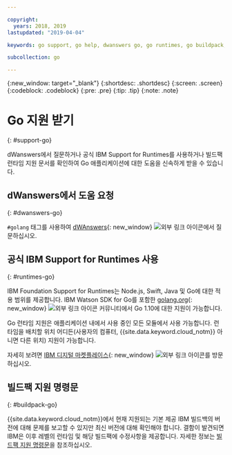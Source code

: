 ```yaml
---

copyright:
  years: 2018, 2019
lastupdated: "2019-04-04"

keywords: go support, go help, dwanswers go, go runtimes, go buildpack, ibm support go, foundation support go, runtime support

subcollection: go

---
```


{:new_window: target="_blank"}
{:shortdesc: .shortdesc}
{:screen: .screen}
{:codeblock: .codeblock}
{:pre: .pre}
{:tip: .tip}
{:note: .note}

# Go 지원 받기
{: #support-go}

dWanswers에서 질문하거나 공식 IBM Support for Runtimes를 사용하거나 빌드팩 런타임 지원 문서를 확인하여 Go 애플리케이션에 대한 도움을 신속하게 받을 수 있습니다.

## dWanswers에서 도움 요청
{: #dwanswers-go}

`#golang` 태그를 사용하여 [dWAnswers](https://developer.ibm.com/answers/topics/golang.html){: new_window} ![외부 링크 아이콘](../icons/launch-glyph.svg "외부 링크 아이콘")에서 질문하십시오.

## 공식 IBM Support for Runtimes 사용
{: #runtimes-go}

IBM Foundation Support for Runtimes는 Node.js, Swift, Java 및 Go에 대한 적용 범위를 제공합니다. IBM Watson SDK for Go를 포함한 [golang.org](https://golang.org/){: new_window} ![외부 링크 아이콘](../icons/launch-glyph.svg "외부 링크 아이콘") 커뮤니티에서 Go 1.10에 대한 지원이 가능합니다. 

Go 런타임 지원은 애플리케이션 내에서 사용 중인 모든 모듈에서 사용 가능합니다. 런타임을 배치할 위치 어디든(사용자의 컴퓨터, {{site.data.keyword.cloud_notm}} 아니면 다른 위치) 지원이 가능합니다.

자세히 보려면 [IBM 디지털 마켓플레이스](https://www.ibm.com/us-en/marketplace/support-for-runtimes){: new_window} ![외부 링크 아이콘](../icons/launch-glyph.svg "외부 링크 아이콘")를 방문하십시오.

## 빌드팩 지원 명령문
{: #buildpack-go}

{{site.data.keyword.cloud_notm}}에서 현재 지원되는 기본 제공 IBM 빌드백의 버전에 대해 문제를 보고할 수 있지만 최신 버전에 대해 확인해야 합니다. 결함이 발견되면 IBM은 이후 레벨의 런타임 및 해당 빌드팩에 수정사항을 제공합니다. 자세한 정보는 [빌드팩 지원 명령문](/docs/runtimes-common?topic=runtimes-common-buildpack_support_statement)을 참조하십시오.
